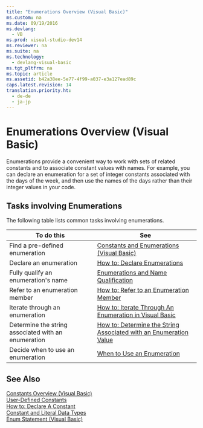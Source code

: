```yaml
---
title: "Enumerations Overview (Visual Basic)"
ms.custom: na
ms.date: 09/19/2016
ms.devlang: 
  - VB
ms.prod: visual-studio-dev14
ms.reviewer: na
ms.suite: na
ms.technology: 
  - devlang-visual-basic
ms.tgt_pltfrm: na
ms.topic: article
ms.assetid: b42a38ee-5e77-4f99-a037-e3a127ead89c
caps.latest.revision: 14
translation.priority.ht: 
  - de-de
  - ja-jp
---
```

# Enumerations Overview (Visual Basic)
Enumerations provide a convenient way to work with sets of related constants and to associate constant values with names. For example, you can declare an enumeration for a set of integer constants associated with the days of the week, and then use the names of the days rather than their integer values in your code.  
  
## Tasks involving Enumerations  
 The following table lists common tasks involving enumerations.  
  
|To do this|See|  
|----------------|---------|  
|Find a pre-defined enumeration|[Constants and Enumerations (Visual Basic)](../Topic/Constants%20and%20Enumerations%20\(Visual%20Basic\).md)|  
|Declare an enumeration|[How to: Declare Enumerations](../vs140/How-to--Declare-Enumerations--Visual-Basic-.md)|  
|Fully qualify an enumeration's name|[Enumerations and Name Qualification](../vs140/Enumerations-and-Name-Qualification--Visual-Basic-.md)|  
|Refer to an enumeration member|[How to: Refer to an Enumeration Member](../vs140/How-to--Refer-to-an-Enumeration-Member--Visual-Basic-.md)|  
|Iterate through an enumeration|[How to: Iterate Through An Enumeration in Visual Basic](../Topic/How%20to:%20Iterate%20Through%20An%20Enumeration%20in%20Visual%20Basic.md)|  
|Determine the string associated with an enumeration|[How to: Determine the String Associated with an Enumeration Value](../Topic/How%20to:%20Determine%20the%20String%20Associated%20with%20an%20Enumeration%20Value%20\(Visual%20Basic\).md)|  
|Decide when to use an enumeration|[When to Use an Enumeration](../vs140/When-to-Use-an-Enumeration--Visual-Basic-.md)|  
  
## See Also  
 [Constants Overview (Visual Basic)](../vs140/Constants-Overview--Visual-Basic-.md)   
 [User-Defined Constants](../vs140/User-Defined-Constants--Visual-Basic-.md)   
 [How to: Declare A Constant](../vs140/How-to--Declare-A-Constant--Visual-Basic-.md)   
 [Constant and Literal Data Types](../vs140/Constant-and-Literal-Data-Types--Visual-Basic-.md)   
 [Enum Statement (Visual Basic)](../Topic/Enum%20Statement%20\(Visual%20Basic\).md)
